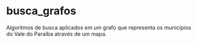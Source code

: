 # busca_grafos
Algoritmos de busca aplicados em um grafo que representa os municípios do Vale do Paraíba através de um mapa.
